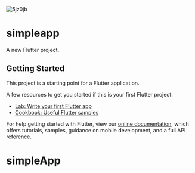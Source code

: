 ![5jz0jb](https://user-images.githubusercontent.com/62878668/129887111-3f0eb8dd-86fb-4f13-bd50-ba4ab4c8dc68.gif)
# simpleapp

A new Flutter project.

## Getting Started

This project is a starting point for a Flutter application.

A few resources to get you started if this is your first Flutter project:

- [Lab: Write your first Flutter app](https://flutter.dev/docs/get-started/codelab)
- [Cookbook: Useful Flutter samples](https://flutter.dev/docs/cookbook)

For help getting started with Flutter, view our
[online documentation](https://flutter.dev/docs), which offers tutorials,
samples, guidance on mobile development, and a full API reference.
# simpleApp


